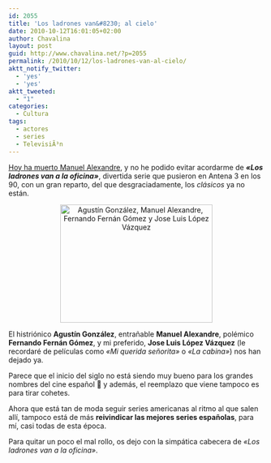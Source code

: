 ```yaml
---
id: 2055
title: 'Los ladrones van&#8230; al cielo'
date: 2010-10-12T16:01:05+02:00
author: Chavalina
layout: post
guid: http://www.chavalina.net/?p=2055
permalink: /2010/10/12/los-ladrones-van-al-cielo/
aktt_notify_twitter:
  - 'yes'
  - 'yes'
aktt_tweeted:
  - "1"
categories:
  - Cultura
tags:
  - actores
  - series
  - TelevisiÃ³n
---
```

[Hoy ha muerto Manuel Alexandre](http://www.vayatele.com/profesionales/fallece-el-actor-manuel-alexandre), y no he podido evitar acordarme de **_«Los ladrones van a la oficina»_**, divertida serie que pusieron en Antena 3 en los 90, con un gran reparto, del que desgraciadamente, los _clásicos_ ya no están.

<p style="text-align: center;">
  <img class="aligncenter" title="Parte del reparto de Los ladrones van a la oficina" src="http://www.chavalina.net/imagenes/2010/10/ladrones.jpg" alt="Agustín González, Manuel Alexandre, Fernando Fernán Gómez y Jose Luis López Vázquez" width="300" height="233" />
</p>

El histriónico **Agustín González**, entrañable **Manuel Alexandre**, polémico **Fernando Fernán Gómez**, y mi preferido, **Jose Luis López Vázquez** (le recordaré de películas como _«Mi querida señorita»_ o _«La cabina»_) nos han dejado ya.

Parece que el inicio del siglo no está siendo muy bueno para los grandes nombres del cine español 🙁 y además, el reemplazo que viene tampoco es para tirar cohetes.

Ahora que está tan de moda seguir series americanas al ritmo al que salen allí, tampoco está de más **reivindicar las mejores series españolas**, para mí, casi todas de esta época.

Para quitar un poco el mal rollo, os dejo con la simpática cabecera de _«Los ladrones van a la oficina»_.